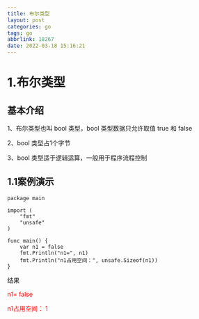 ```yaml
---
title: 布尔类型
layout: post
categories: go
tags: go
abbrlink: 18267
date: 2022-03-18 15:16:21
---
```


# 1.布尔类型

## 基本介绍

1、布尔类型也叫 bool 类型，bool 类型数据只允许取值 true 和 false

2、bool 类型占1个字节

3、bool 类型适于逻辑运算，一般用于程序流程控制

## 1.1案例演示

```
package main

import (
	"fmt"
	"unsafe"
)

func main() {
	var n1 = false
	fmt.Println("n1=", n1)
	fmt.Println("n1占用空间：", unsafe.Sizeof(n1))
}

```

结果

<font color=#FF000>n1= false</font>

<font color=#FF0000>n1占用空间： 1</font>



